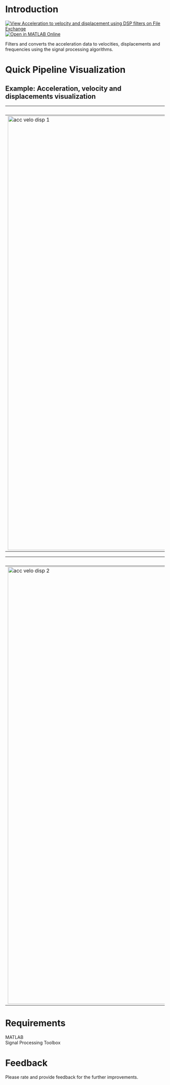 # Introduction
[![View Acceleration to velocity and displacement using DSP filters on File Exchange](https://www.mathworks.com/matlabcentral/images/matlab-file-exchange.svg)](https://www.mathworks.com/matlabcentral/fileexchange/97012-acceleration-to-velocity-and-displacement-using-dsp-filters) [![Open in MATLAB Online](https://www.mathworks.com/images/responsive/global/open-in-matlab-online.svg)](https://matlab.mathworks.com/open/github/v1?repo=preethamam/Acceleration2VelocityandDisplacement)

Filters and converts the acceleration data to velocities, displacements and frequencies using the signal processing algorithms.

# Quick Pipeline Visualization
## Example: Acceleration, velocity and displacements visualization
| Test 1 |
| ------------- |
| <img width="1372" alt="acc velo disp 1" src="https://user-images.githubusercontent.com/28588878/127979647-c4a6a10a-d1a8-443d-958a-ab7a821b8dd3.png"> |

| Test 2 |
| ------------- |
| <img width="1381" alt="acc velo disp 2" src="https://user-images.githubusercontent.com/28588878/127979683-f0323f7f-fd69-464b-9054-6f238f448cbd.png"> |

# Requirements
MATLAB <br />
Signal Processing Toolbox

# Feedback
Please rate and provide feedback for the further improvements.


